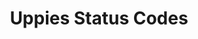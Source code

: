 ---
layout: glossary
title: Uppies Status Codes
description: The types of  A11y Rules and Types such goes here and whatnot
social_image: /assets/axetypes.png
permalink: /codes/uppies
file: uppies_codes
---